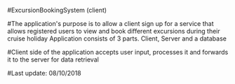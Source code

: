 #ExcursionBookingSystem
 (client)

#The application's purpose is to allow a client sign up for a service
that allows registered users to view and book different excursions 
during their cruise holiday
Application consists of 3 parts. Client, Server and a database

#Client side of the application accepts user input, processes it and 
forwards it to the server for data retrieval

#Last update: 08/10/2018

